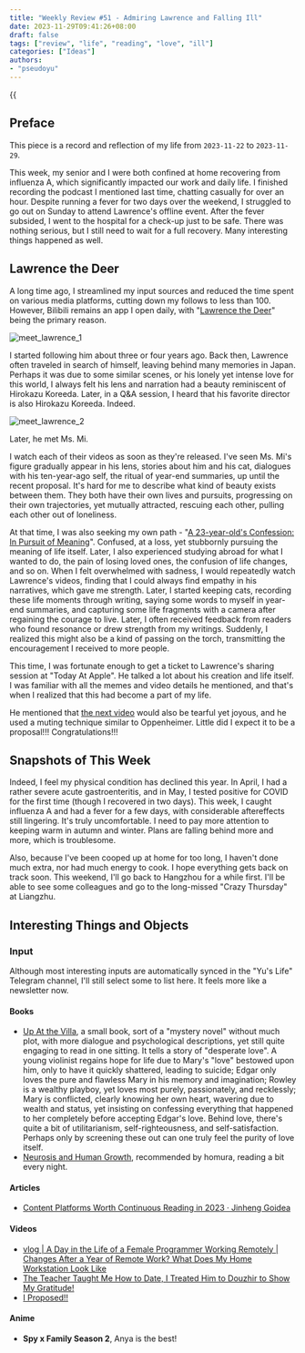 ```yaml
---
title: "Weekly Review #51 - Admiring Lawrence and Falling Ill"
date: 2023-11-29T09:41:26+08:00
draft: false
tags: ["review", "life", "reading", "love", "ill"]
categories: ["Ideas"]
authors:
- "pseudoyu"
---
```


{{<audio src="audios/tenderness.mp3" caption="'Tenderness - Mayday'" >}}

## Preface

This piece is a record and reflection of my life from `2023-11-22` to `2023-11-29`.

This week, my senior and I were both confined at home recovering from influenza A, which significantly impacted our work and daily life. I finished recording the podcast I mentioned last time, chatting casually for over an hour. Despite running a fever for two days over the weekend, I struggled to go out on Sunday to attend Lawrence's offline event. After the fever subsided, I went to the hospital for a check-up just to be safe. There was nothing serious, but I still need to wait for a full recovery. Many interesting things happened as well.

## Lawrence the Deer

A long time ago, I streamlined my input sources and reduced the time spent on various media platforms, cutting down my follows to less than 100. However, Bilibili remains an app I open daily, with "[Lawrence the Deer](https://space.bilibili.com/37029661)" being the primary reason.

![meet_lawrence_1](https://image.pseudoyu.com/images/meet_lawrence_1.jpg)

I started following him about three or four years ago. Back then, Lawrence often traveled in search of himself, leaving behind many memories in Japan. Perhaps it was due to some similar scenes, or his lonely yet intense love for this world, I always felt his lens and narration had a beauty reminiscent of Hirokazu Koreeda. Later, in a Q&A session, I heard that his favorite director is also Hirokazu Koreeda. Indeed.

![meet_lawrence_2](https://image.pseudoyu.com/images/meet_lawrence_2.jpg)

Later, he met Ms. Mi.

I watch each of their videos as soon as they're released. I've seen Ms. Mi's figure gradually appear in his lens, stories about him and his cat, dialogues with his ten-year-ago self, the ritual of year-end summaries, up until the recent proposal. It's hard for me to describe what kind of beauty exists between them. They both have their own lives and pursuits, progressing on their own trajectories, yet mutually attracted, rescuing each other, pulling each other out of loneliness.

At that time, I was also seeking my own path - "[A 23-year-old's Confession: In Pursuit of Meaning](https://www.pseudoyu.com/en/2020/06/06/yearly_review_23/)". Confused, at a loss, yet stubbornly pursuing the meaning of life itself. Later, I also experienced studying abroad for what I wanted to do, the pain of losing loved ones, the confusion of life changes, and so on. When I felt overwhelmed with sadness, I would repeatedly watch Lawrence's videos, finding that I could always find empathy in his narratives, which gave me strength. Later, I started keeping cats, recording these life moments through writing, saying some words to myself in year-end summaries, and capturing some life fragments with a camera after regaining the courage to live. Later, I often received feedback from readers who found resonance or drew strength from my writings. Suddenly, I realized this might also be a kind of passing on the torch, transmitting the encouragement I received to more people.

This time, I was fortunate enough to get a ticket to Lawrence's sharing session at "Today At Apple". He talked a lot about his creation and life itself. I was familiar with all the memes and video details he mentioned, and that's when I realized that this had become a part of my life.

He mentioned that [the next video](https://www.bilibili.com/video/BV1Gc411z7mu) would also be tearful yet joyous, and he used a muting technique similar to Oppenheimer. Little did I expect it to be a proposal!!! Congratulations!!!

## Snapshots of This Week

Indeed, I feel my physical condition has declined this year. In April, I had a rather severe acute gastroenteritis, and in May, I tested positive for COVID for the first time (though I recovered in two days). This week, I caught influenza A and had a fever for a few days, with considerable aftereffects still lingering. It's truly uncomfortable. I need to pay more attention to keeping warm in autumn and winter. Plans are falling behind more and more, which is troublesome.

Also, because I've been cooped up at home for too long, I haven't done much extra, nor had much energy to cook. I hope everything gets back on track soon. This weekend, I'll go back to Hangzhou for a while first. I'll be able to see some colleagues and go to the long-missed "Crazy Thursday" at Liangzhu.

## Interesting Things and Objects

### Input

Although most interesting inputs are automatically synced in the "Yu's Life" Telegram channel, I'll still select some to list here. It feels more like a newsletter now.

#### Books

- [Up At the Villa](https://book.douban.com/subject/6764127/), a small book, sort of a "mystery novel" without much plot, with more dialogue and psychological descriptions, yet still quite engaging to read in one sitting. It tells a story of "desperate love". A young violinist regains hope for life due to Mary's "love" bestowed upon him, only to have it quickly shattered, leading to suicide; Edgar only loves the pure and flawless Mary in his memory and imagination; Rowley is a wealthy playboy, yet loves most purely, passionately, and recklessly; Mary is conflicted, clearly knowing her own heart, wavering due to wealth and status, yet insisting on confessing everything that happened to her completely before accepting Edgar's love. Behind love, there's quite a bit of utilitarianism, self-righteousness, and self-satisfaction. Perhaps only by screening these out can one truly feel the purity of love itself.
- [Neurosis and Human Growth](https://book.douban.com/subject/26774193/), recommended by homura, reading a bit every night.

#### Articles

- [Content Platforms Worth Continuous Reading in 2023 · Jinheng Goidea](https://justgoidea.com/posts/2023-063/)

#### Videos

- [vlog | A Day in the Life of a Female Programmer Working Remotely | Changes After a Year of Remote Work? What Does My Home Workstation Look Like](https://www.bilibili.com/video/BV1yw411P7AB)
- [The Teacher Taught Me How to Date, I Treated Him to Douzhir to Show My Gratitude!](https://www.bilibili.com/video/BV1Vc4119756)
- [I Proposed!!](https://www.bilibili.com/video/BV1Gc411z7mu)

#### Anime

- **Spy x Family Season 2**, Anya is the best!
